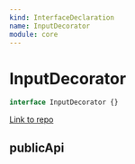 ```yaml
---
kind: InterfaceDeclaration
name: InputDecorator
module: core
---
```


# InputDecorator

```ts
interface InputDecorator {}
```

[Link to repo](https://github.com/timdeschryver/angular/blob/master/packages/core/src/metadata/directives.ts#L643-L691)

## publicApi
